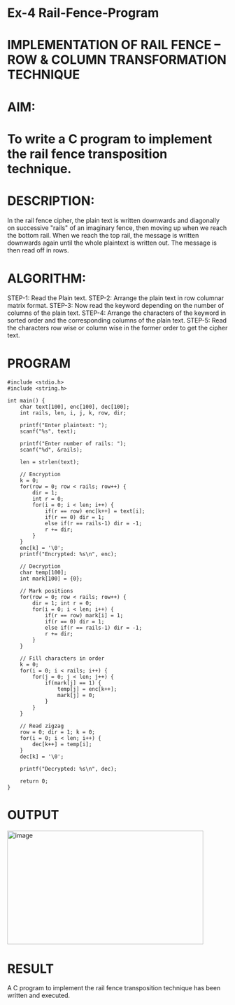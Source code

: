 # Ex-4 Rail-Fence-Program

# IMPLEMENTATION OF RAIL FENCE – ROW & COLUMN TRANSFORMATION TECHNIQUE

# AIM:

# To write a C program to implement the rail fence transposition technique.

# DESCRIPTION:

In the rail fence cipher, the plain text is written downwards and diagonally on successive "rails" of an imaginary fence, then moving up when we reach the bottom rail. When we reach the top rail, the message is written downwards again until the whole plaintext is written out. The message is then read off in rows.

# ALGORITHM:

STEP-1: Read the Plain text.
STEP-2: Arrange the plain text in row columnar matrix format.
STEP-3: Now read the keyword depending on the number of columns of the plain text.
STEP-4: Arrange the characters of the keyword in sorted order and the corresponding columns of the plain text.
STEP-5: Read the characters row wise or column wise in the former order to get the cipher text.

# PROGRAM

```
#include <stdio.h>
#include <string.h>

int main() {
    char text[100], enc[100], dec[100];
    int rails, len, i, j, k, row, dir;

    printf("Enter plaintext: ");
    scanf("%s", text);

    printf("Enter number of rails: ");
    scanf("%d", &rails);

    len = strlen(text);

    // Encryption
    k = 0;
    for(row = 0; row < rails; row++) {
        dir = 1;
        int r = 0;
        for(i = 0; i < len; i++) {
            if(r == row) enc[k++] = text[i];
            if(r == 0) dir = 1;
            else if(r == rails-1) dir = -1;
            r += dir;
        }
    }
    enc[k] = '\0';
    printf("Encrypted: %s\n", enc);

    // Decryption
    char temp[100];
    int mark[100] = {0};

    // Mark positions
    for(row = 0; row < rails; row++) {
        dir = 1; int r = 0;
        for(i = 0; i < len; i++) {
            if(r == row) mark[i] = 1;
            if(r == 0) dir = 1;
            else if(r == rails-1) dir = -1;
            r += dir;
        }
    }

    // Fill characters in order
    k = 0;
    for(i = 0; i < rails; i++) {
        for(j = 0; j < len; j++) {
            if(mark[j] == 1) {
                temp[j] = enc[k++];
                mark[j] = 0;
            }
        }
    }

    // Read zigzag
    row = 0; dir = 1; k = 0;
    for(i = 0; i < len; i++) {
        dec[k++] = temp[i];
    }
    dec[k] = '\0';

    printf("Decrypted: %s\n", dec);

    return 0;
}
```

# OUTPUT

<img width="448" height="259" alt="image" src="https://github.com/user-attachments/assets/a91eec9b-4223-4d98-9051-64d23f13f14e" />

# RESULT
A C program to implement the rail fence transposition technique has been written and executed.
